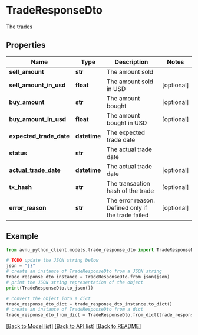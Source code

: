 # TradeResponseDto

The trades

## Properties

Name | Type | Description | Notes
------------ | ------------- | ------------- | -------------
**sell_amount** | **str** | The amount sold | 
**sell_amount_in_usd** | **float** | The amount sold in USD | [optional] 
**buy_amount** | **str** | The amount bought | [optional] 
**buy_amount_in_usd** | **float** | The amount bought in USD | [optional] 
**expected_trade_date** | **datetime** | The expected trade date | 
**status** | **str** | The actual trade date | 
**actual_trade_date** | **datetime** | The actual trade date | [optional] 
**tx_hash** | **str** | The transaction hash of the trade | [optional] 
**error_reason** | **str** | The error reason. Defined only if the trade failed | [optional] 

## Example

```python
from avnu_python_client.models.trade_response_dto import TradeResponseDto

# TODO update the JSON string below
json = "{}"
# create an instance of TradeResponseDto from a JSON string
trade_response_dto_instance = TradeResponseDto.from_json(json)
# print the JSON string representation of the object
print(TradeResponseDto.to_json())

# convert the object into a dict
trade_response_dto_dict = trade_response_dto_instance.to_dict()
# create an instance of TradeResponseDto from a dict
trade_response_dto_from_dict = TradeResponseDto.from_dict(trade_response_dto_dict)
```
[[Back to Model list]](../README.md#documentation-for-models) [[Back to API list]](../README.md#documentation-for-api-endpoints) [[Back to README]](../README.md)


